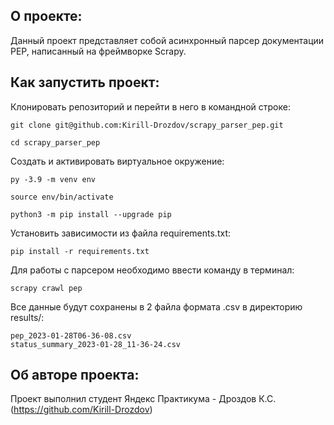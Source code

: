 ## О проекте:

Данный проект представляет собой асинхронный парсер документации PEP,
написанный на фреймворке Scrapy.

## Как запустить проект:

Клонировать репозиторий и перейти в него в командной строке:

```
git clone git@github.com:Kirill-Drozdov/scrapy_parser_pep.git
```

```
cd scrapy_parser_pep
```

Cоздать и активировать виртуальное окружение:

```
py -3.9 -m venv env
```

```
source env/bin/activate
```

```
python3 -m pip install --upgrade pip
```

Установить зависимости из файла requirements.txt:

```
pip install -r requirements.txt
```

Для работы с парсером необходимо ввести команду в терминал:

```
scrapy crawl pep
```

Все данные будут сохранены в 2 файла формата .csv
в директорию results/:

```
pep_2023-01-28T06-36-08.csv
status_summary_2023-01-28_11-36-24.csv
```

## Об авторе проекта:
Проект выполнил студент Яндекс Практикума -
Дроздов К.С. (https://github.com/Kirill-Drozdov)